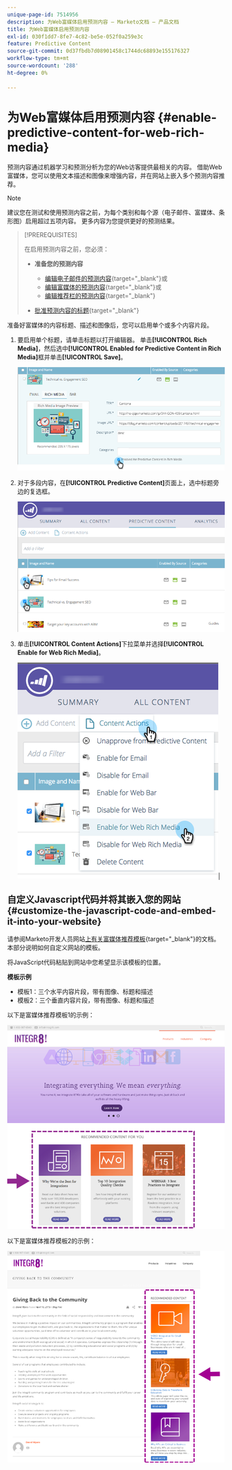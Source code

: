 ```yaml
---
unique-page-id: 7514956
description: 为Web富媒体启用预测内容 — Marketo文档 — 产品文档
title: 为Web富媒体启用预测内容
exl-id: 030f1dd7-8fe7-4c82-be5e-052f0a259e3c
feature: Predictive Content
source-git-commit: 0d37fbdb7d08901458c1744dc68893e155176327
workflow-type: tm+mt
source-wordcount: '288'
ht-degree: 0%

---
```


# 为Web富媒体启用预测内容 {#enable-predictive-content-for-web-rich-media}

预测内容通过机器学习和预测分析为您的Web访客提供最相关的内容。 借助Web富媒体，您可以使用文本描述和图像来增强内容，并在网站上嵌入多个预测内容推荐。

>[!NOTE]
>
>建议您在测试和使用预测内容之前，为每个类别和每个源（电子邮件、富媒体、条形图）启用超过五项内容。 更多内容为您提供更好的预测结果。

>[!PREREQUISITES]
>
>在启用预测内容之前，您必须：
>
>* **准备您的预测内容**
>
>   * [编辑电子邮件的预测内容](/help/marketo/product-docs/predictive-content/working-with-predictive-content/edit-predictive-content-for-emails.md){target="_blank"}或
>   * [编辑富媒体的预测内容](/help/marketo/product-docs/predictive-content/working-with-predictive-content/edit-predictive-content-for-rich-media.md){target="_blank"}或
>   * [编辑推荐栏的预测内容](/help/marketo/product-docs/predictive-content/working-with-predictive-content/edit-predictive-content-for-the-recommendation-bar.md){target="_blank"}
>
>* [批准预测内容的标题](/help/marketo/product-docs/predictive-content/working-with-all-content/approve-a-title-for-predictive-content.md){target="_blank"}

准备好富媒体的内容标题、描述和图像后，您可以启用单个或多个内容片段。

1. 要启用单个标题，请单击标题以打开编辑器。 单击&#x200B;**[!UICONTROL Rich Media]**，然后选中&#x200B;**[!UICONTROL Enabled for Predictive Content in Rich Media]**&#x200B;框并单击&#x200B;**[!UICONTROL Save]**。

   ![](assets/image2017-10-3-9-3a50-3a29.png)

1. 对于多段内容，在&#x200B;**[!UICONTROL Predictive Content]**&#x200B;页面上，选中标题旁边的复选框。

   ![](assets/image2017-10-3-10-3a0-3a42.png)

1. 单击&#x200B;**[!UICONTROL Content Actions]**&#x200B;下拉菜单并选择&#x200B;**[!UICONTROL Enable for Web Rich Media]**。

   ![](assets/image2017-10-3-10-3a2-3a6.png)|

## 自定义Javascript代码并将其嵌入您的网站  {#customize-the-javascript-code-and-embed-it-into-your-website}

请参阅Marketo开发人员网站[上有关富媒体推荐模板](https://experienceleague.adobe.com/en/docs/marketo-developer/marketo/javascriptapi/rich-media-recommendation){target="_blank"}的文档。 本部分说明如何自定义网站的模板。

将JavaScript代码粘贴到网站中您希望显示该模板的位置。

**模板示例**

* 模板1：三个水平内容片段，带有图像、标题和描述
* 模板2：三个垂直内容片段，带有图像、标题和描述

以下是富媒体推荐模板1的示例：

![](assets/image2015-6-1-17-3a8-3a33.png)

以下是富媒体推荐模板2的示例：

![](assets/image2015-12-20-10-3a35-3a12.png)
